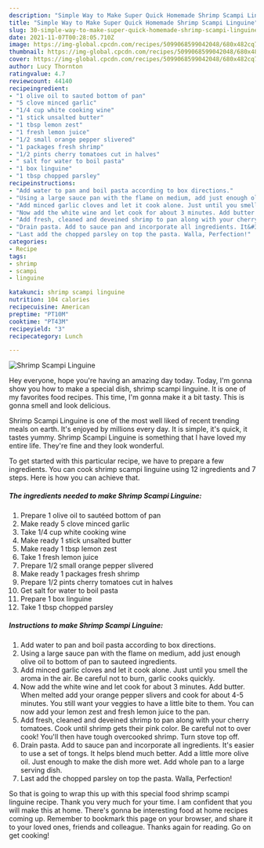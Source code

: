 ```yaml
---
description: "Simple Way to Make Super Quick Homemade Shrimp Scampi Linguine"
title: "Simple Way to Make Super Quick Homemade Shrimp Scampi Linguine"
slug: 30-simple-way-to-make-super-quick-homemade-shrimp-scampi-linguine
date: 2021-11-07T00:28:05.710Z
image: https://img-global.cpcdn.com/recipes/5099068599042048/680x482cq70/shrimp-scampi-linguine-recipe-main-photo.jpg
thumbnail: https://img-global.cpcdn.com/recipes/5099068599042048/680x482cq70/shrimp-scampi-linguine-recipe-main-photo.jpg
cover: https://img-global.cpcdn.com/recipes/5099068599042048/680x482cq70/shrimp-scampi-linguine-recipe-main-photo.jpg
author: Lucy Thornton
ratingvalue: 4.7
reviewcount: 44140
recipeingredient:
- "1 olive oil to sauted bottom of pan"
- "5 clove minced garlic"
- "1/4 cup white cooking wine"
- "1 stick unsalted butter"
- "1 tbsp lemon zest"
- "1 fresh lemon juice"
- "1/2 small orange pepper slivered"
- "1 packages fresh shrimp"
- "1/2 pints cherry tomatoes cut in halves"
- " salt for water to boil pasta"
- "1 box linguine"
- "1 tbsp chopped parsley"
recipeinstructions:
- "Add water to pan and boil pasta according to box directions."
- "Using a large sauce pan with the flame on medium, add just enough olive oil to bottom of pan to sauteed ingredients."
- "Add minced garlic cloves and let it cook alone. Just until you smell the aroma in the air. Be careful not to burn, garlic cooks quickly."
- "Now add the white wine and let cook for about 3 minutes. Add butter. When melted add your orange pepper slivers and cook for about 4-5 minutes. You still want your veggies to have a little bite to them. You can now add your lemon zest and fresh lemon juice to the pan."
- "Add fresh, cleaned and deveined shrimp to pan along with your cherry tomatoes. Cook until shrimp gets their pink color. Be careful not to over cook! You&#39;ll then have tough overcooked shrimp. Turn stove top off."
- "Drain pasta. Add to sauce pan and incorporate all ingredients. It&#39;s easier to use a set of tongs. It helps blend much better. Add a little more olive oil. Just enough to make the dish more wet. Add whole pan to a large serving dish."
- "Last add the chopped parsley on top the pasta. Walla, Perfection!"
categories:
- Recipe
tags:
- shrimp
- scampi
- linguine

katakunci: shrimp scampi linguine 
nutrition: 104 calories
recipecuisine: American
preptime: "PT10M"
cooktime: "PT43M"
recipeyield: "3"
recipecategory: Lunch

---
```



![Shrimp Scampi Linguine](https://img-global.cpcdn.com/recipes/5099068599042048/680x482cq70/shrimp-scampi-linguine-recipe-main-photo.jpg)

Hey everyone, hope you're having an amazing day today. Today, I'm gonna show you how to make a special dish, shrimp scampi linguine. It is one of my favorites food recipes. This time, I'm gonna make it a bit tasty. This is gonna smell and look delicious.

Shrimp Scampi Linguine is one of the most well liked of recent trending meals on earth. It's enjoyed by millions every day. It is simple, it's quick, it tastes yummy. Shrimp Scampi Linguine is something that I have loved my entire life. They're fine and they look wonderful.




To get started with this particular recipe, we have to prepare a few ingredients. You can cook shrimp scampi linguine using 12 ingredients and 7 steps. Here is how you can achieve that.

<!--inarticleads1-->

##### The ingredients needed to make Shrimp Scampi Linguine:

1. Prepare 1 olive oil to sautéed bottom of pan
1. Make ready 5 clove minced garlic
1. Take 1/4 cup white cooking wine
1. Make ready 1 stick unsalted butter
1. Make ready 1 tbsp lemon zest
1. Take 1 fresh lemon juice
1. Prepare 1/2 small orange pepper slivered
1. Make ready 1 packages fresh shrimp
1. Prepare 1/2 pints cherry tomatoes cut in halves
1. Get  salt for water to boil pasta
1. Prepare 1 box linguine
1. Take 1 tbsp chopped parsley




<!--inarticleads2-->

##### Instructions to make Shrimp Scampi Linguine:

1. Add water to pan and boil pasta according to box directions.
1. Using a large sauce pan with the flame on medium, add just enough olive oil to bottom of pan to sauteed ingredients.
1. Add minced garlic cloves and let it cook alone. Just until you smell the aroma in the air. Be careful not to burn, garlic cooks quickly.
1. Now add the white wine and let cook for about 3 minutes. Add butter. When melted add your orange pepper slivers and cook for about 4-5 minutes. You still want your veggies to have a little bite to them. You can now add your lemon zest and fresh lemon juice to the pan.
1. Add fresh, cleaned and deveined shrimp to pan along with your cherry tomatoes. Cook until shrimp gets their pink color. Be careful not to over cook! You&#39;ll then have tough overcooked shrimp. Turn stove top off.
1. Drain pasta. Add to sauce pan and incorporate all ingredients. It&#39;s easier to use a set of tongs. It helps blend much better. Add a little more olive oil. Just enough to make the dish more wet. Add whole pan to a large serving dish.
1. Last add the chopped parsley on top the pasta. Walla, Perfection!




So that is going to wrap this up with this special food shrimp scampi linguine recipe. Thank you very much for your time. I am confident that you will make this at home. There's gonna be interesting food at home recipes coming up. Remember to bookmark this page on your browser, and share it to your loved ones, friends and colleague. Thanks again for reading. Go on get cooking!
